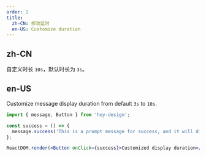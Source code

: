 ```yaml
---
order: 2
title:
  zh-CN: 修改延时
  en-US: Customize duration
---
```


## zh-CN

自定义时长 `10s`，默认时长为 `3s`。

## en-US

Customize message display duration from default `3s` to `10s`.

```jsx
import { message, Button } from 'hey-design';

const success = () => {
  message.success('This is a prompt message for success, and it will disappear in 10 seconds', 10);
};

ReactDOM.render(<Button onClick={success}>Customized display duration</Button>, mountNode);
```
